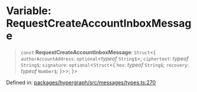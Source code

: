 # Variable: RequestCreateAccountInboxMessage

> `const` **RequestCreateAccountInboxMessage**: `Struct`\<\{ `authorAccountAddress`: `optional`\<*typeof* `String$`\>; `ciphertext`: *typeof* `String$`; `signature`: `optional`\<`Struct`\<\{ `hex`: *typeof* `String$`; `recovery`: *typeof* `Number$`; \}\>\>; \}\>

Defined in: [packages/hypergraph/src/messages/types.ts:270](https://github.com/hashirpm/hypergraph/blob/ab4ea1cdb9430798142e0d735aac9d31c2cf0ae0/packages/hypergraph/src/messages/types.ts#L270)
